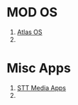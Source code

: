 # MOD OS
1. [Atlas OS](https://atlasos.net)
2. 









# Misc Apps
1. [STT Media Apps](https://www.sttmedia.com/)
2. 
